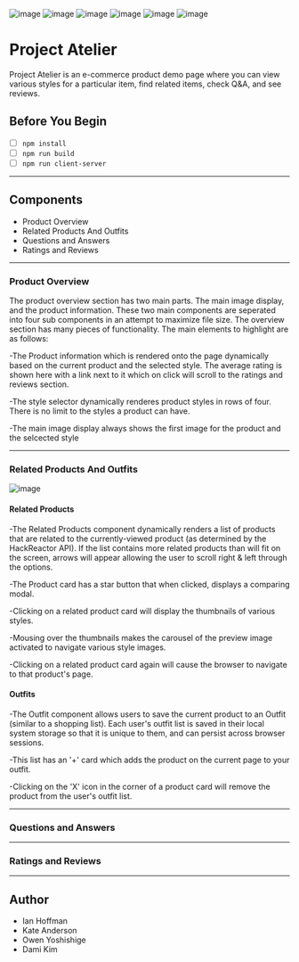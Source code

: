 ![image](https://img.shields.io/badge/JavaScript-323330?style=for-the-badge&logo=javascript&logoColor=F7DF1E) ![image](https://img.shields.io/badge/React-20232A?style=for-the-badge&logo=react&logoColor=61DAFB) ![image](https://img.shields.io/badge/CSS3-1572B6?style=for-the-badge&logo=css3&logoColor=white) ![image](https://img.shields.io/badge/HTML5-E34F26?style=for-the-badge&logo=html5&logoColor=white) ![image](https://img.shields.io/badge/Express.js-000000?style=for-the-badge&logo=express&logoColor=white) ![image](https://img.shields.io/badge/Amazon_AWS-FF9900?style=for-the-badge&logo=amazonaws&logoColor=white)


# Project Atelier
Project Atelier is an e-commerce product demo page where you can view various styles for a particular item, find related items, check Q&A, and see reviews.

## Before You Begin
  - [ ] `npm install`
  - [ ] `npm run build`
  - [ ] `npm run client-server`
---
## Components
  - Product Overview
  - Related Products And Outfits
  - Questions and Answers
  - Ratings and Reviews

---
### Product Overview

The product overview section has two main parts. The main image display, and the product information. These two main components are seperated into four sub components in an attempt to maximize file size. The overview section has many pieces of functionality. The main elements to highlight are as follows:

  -The Product information which is rendered onto the page dynamically based on the current product and the selected style. The average rating is shown here with a link next to it which on click will scroll to the ratings and reviews section.

  -The style selector dynamically renderes product styles in rows of four. There is no limit to the styles a product can have.

  -The main image display always shows the first image for the product and the selcected style

---
### Related Products And Outfits
![image](https://user-images.githubusercontent.com/25275753/163689419-53e00744-3743-44f8-9c94-f303925ed70c.png)
#### Related Products
  -The Related Products component dynamically renders a list of products that are related to the currently-viewed product (as determined by the HackReactor API). If the list contains more related products than will fit on the screen, arrows will appear allowing the user to scroll right & left through the options.

  -The Product card has a star button that when clicked, displays a comparing modal.

  -Clicking on a related product card will display the thumbnails of various styles.

  -Mousing over the thumbnails makes the carousel of the preview image activated to navigate various style images.

  -Clicking on a related product card again will cause the browser to navigate to that product's page.

#### Outfits
  -The Outfit component allows users to save the current product to an Outfit (similar to a shopping list). Each user's outfit list is saved in their local system storage so that it is unique to them, and can persist across browser sessions.

  -This list has an '+' card which adds the product on the current page to your outfit.

  -Clicking on the 'X' icon in the corner of a product card will remove the product from the user's outfit list.

---
### Questions and Answers
---
### Ratings and Reviews
---
## Author
  * Ian Hoffman
  * Kate Anderson
  * Owen Yoshishige
  * Dami Kim
